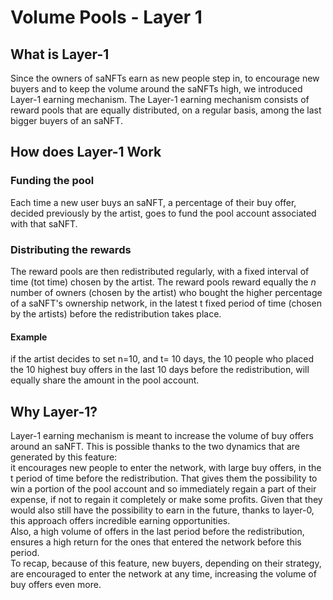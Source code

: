 # Volume Pools - Layer 1

## What is Layer-1

Since the owners of saNFTs earn as new people step in, to encourage new buyers and to keep the volume around the saNFTs high, we introduced Layer-1 earning mechanism. The Layer-1 earning mechanism consists of reward pools that are equally distributed, on a regular basis, among the last bigger buyers of an saNFT.

## How does Layer-1 Work

### Funding the pool

Each time a new user buys an saNFT, a percentage of their buy offer, decided previously by the artist, goes to fund the pool account associated with that saNFT.

### Distributing the rewards

The reward pools are then redistributed regularly, with a fixed interval of time (tot time) chosen by the artist. The reward pools reward equally the _n_ number of owners (chosen by the artist) who bought the higher percentage of a saNFT's ownership network, in the latest t fixed period of time (chosen by the artists) before the redistribution takes place.

#### Example

if the artist decides to set n=10, and t= 10 days, the 10 people who placed the 10 highest buy offers in the last 10 days before the redistribution, will equally share the amount in the pool account.

## Why Layer-1?

Layer-1 earning mechanism is meant to increase the volume of buy offers around an saNFT. This is possible thanks to the two dynamics that are generated by this feature:\
it encourages new people to enter the network, with large buy offers, in the t period of time before the redistribution. That gives them the possibility to win a portion of the pool account and so immediately regain a part of their expense, if not to regain it completely or make some profits. Given that they would also still have the possibility to earn in the future, thanks to layer-0, this approach offers incredible earning opportunities.\
Also, a high volume of offers in the last period before the redistribution, ensures a high return for the ones that entered the network before this period.\
To recap, because of this feature, new buyers, depending on their strategy, are encouraged to enter the network at any time, increasing the volume of buy offers even more.
